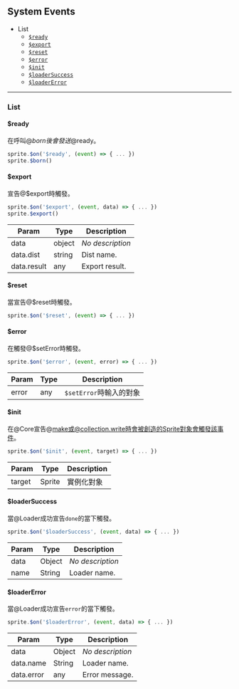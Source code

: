 ## System Events
* List
  * [`$ready`](#ready)
  * [`$export`](#export)
  * [`$reset`](#reset)
  * [`$error`](#error)
  * [`$init`](#init)
  * [`$loaderSuccess`](#loadersuccess)
  * [`$loaderError`](#loadererror)

---

### List

#### $ready

在呼叫@$born後會發送@$ready。

```js
sprite.$on('$ready', (event) => { ... })
sprite.$born()
```

#### $export

宣告@$export時觸發。

```js
sprite.$on('$export', (event, data) => { ... })
sprite.$export()
```

| Param         | Type    | Description         |
| ---           | ---     | ---                 |
| data          | object  | _No description_    |
| data.dist     | string  | Dist name.          |
| data.result   | any     | Export result.      |

#### $reset

當宣告@$reset時觸發。

```js
sprite.$on('$reset', (event) => { ... })
```

#### $error

在觸發@$setError時觸發。

```js
sprite.$on('$error', (event, error) => { ... })
```

| Param         | Type    | Description           |
| ---           | ---     | ---                   |
| error         | any     | `$setError`時輸入的對象 |

#### $init

在@Core宣告@make或@collection.write時會被創造的Sprite對象會觸發該事件。

```js
sprite.$on('$init', (event, target) => { ... })
```

| Param         | Type    | Description           |
| ---           | ---     | ---                   |
| target        | Sprite  | 實例化對象              |

#### $loaderSuccess

當@Loader成功宣告`done`的當下觸發。

```js
sprite.$on('$loaderSuccess', (event, data) => { ... })
```

| Param         | Type    | Description           |
| ---           | ---     | ---                   |
| data          | Object  | _No description_      |
| name          | String  | Loader name.          |

####  $loaderError

當@Loader成功宣告`error`的當下觸發。

```js
sprite.$on('$loaderError', (event, data) => { ... })
```

| Param         | Type    | Description           |
| ---           | ---     | ---                   |
| data          | Object  | _No description_      |
| data.name     | String  | Loader name.          |
| data.error    | any     | Error message.        |
